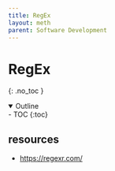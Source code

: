 ```yaml
---
title: RegEx
layout: meth
parent: Software Development
---
```

# RegEx
{: .no_toc }

<details open markdown="block">
  <summary>
    Outline
  </summary>
- TOC
{:toc}
</details>

## resources
- https://regexr.com/